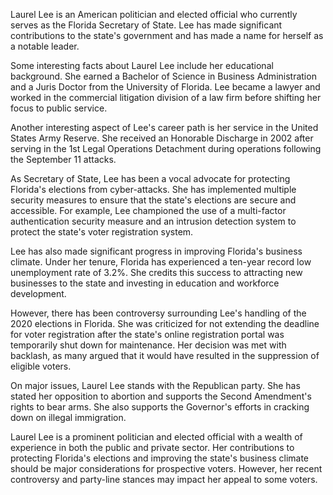 Laurel Lee is an American politician and elected official who currently serves as the Florida Secretary of State. Lee has made significant contributions to the state's government and has made a name for herself as a notable leader.

Some interesting facts about Laurel Lee include her educational background. She earned a Bachelor of Science in Business Administration and a Juris Doctor from the University of Florida. Lee became a lawyer and worked in the commercial litigation division of a law firm before shifting her focus to public service.

Another interesting aspect of Lee's career path is her service in the United States Army Reserve. She received an Honorable Discharge in 2002 after serving in the 1st Legal Operations Detachment during operations following the September 11 attacks.

As Secretary of State, Lee has been a vocal advocate for protecting Florida's elections from cyber-attacks. She has implemented multiple security measures to ensure that the state's elections are secure and accessible. For example, Lee championed the use of a multi-factor authentication security measure and an intrusion detection system to protect the state's voter registration system.

Lee has also made significant progress in improving Florida's business climate. Under her tenure, Florida has experienced a ten-year record low unemployment rate of 3.2%. She credits this success to attracting new businesses to the state and investing in education and workforce development.

However, there has been controversy surrounding Lee's handling of the 2020 elections in Florida. She was criticized for not extending the deadline for voter registration after the state's online registration portal was temporarily shut down for maintenance. Her decision was met with backlash, as many argued that it would have resulted in the suppression of eligible voters.

On major issues, Laurel Lee stands with the Republican party. She has stated her opposition to abortion and supports the Second Amendment's rights to bear arms. She also supports the Governor's efforts in cracking down on illegal immigration.

Laurel Lee is a prominent politician and elected official with a wealth of experience in both the public and private sector. Her contributions to protecting Florida's elections and improving the state's business climate should be major considerations for prospective voters. However, her recent controversy and party-line stances may impact her appeal to some voters.

